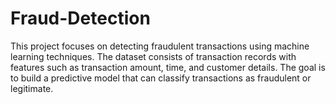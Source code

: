 # Fraud-Detection
This project focuses on detecting fraudulent transactions using machine learning techniques. The dataset consists of transaction records with features such as transaction amount, time, and customer details. The goal is to build a predictive model that can classify transactions as fraudulent or legitimate.
